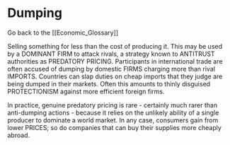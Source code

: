 # Dumping

Go back to the [[Economic_Glossary]]


Selling something for less than the cost of producing it. This may be used by a DOMINANT FIRM to attack rivals, a strategy known to ANTITRUST authorities as PREDATORY PRICING. Participants in international trade are often accused of dumping by domestic FIRMS charging more than rival IMPORTS. Countries can slap duties on cheap imports that they judge are being dumped in their markets. Often this amounts to thinly disguised PROTECTIONISM against more efficient foreign firms.

In practice, genuine predatory pricing is rare - certainly much rarer than anti-dumping actions - because it relies on the unlikely ability of a single producer to dominate a world market. In any case, consumers gain from lower PRICES; so do companies that can buy their supplies more cheaply abroad.

